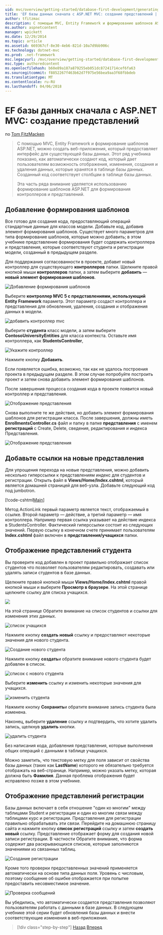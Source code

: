 ```yaml
---
uid: mvc/overview/getting-started/database-first-development/generating-views
title: 'EF базы данных сначала с ASP.NET MVC: создание представлений | Документы Microsoft'
author: tfitzmac
description: С помощью MVC, Entity Framework и формирование шаблонов ASP.NET, можно создать веб-приложения, который предоставляет интерфейс для существующей базы данных. Этот учебник seri...
ms.author: aspnetcontent
manager: wpickett
ms.date: 12/29/2014
ms.topic: article
ms.assetid: 669367cf-8e30-4eb6-821d-10a7d9bb906c
ms.technology: dotnet-mvc
ms.prod: .net-framework
msc.legacyurl: /mvc/overview/getting-started/database-first-development/generating-views
msc.type: authoredcontent
ms.openlocfilehash: b60e89a187a879255eb051dc87241714cef6fa63
ms.sourcegitcommit: f8852267f463b62d7f975e56bea9aa3f68fbbdeb
ms.translationtype: MT
ms.contentlocale: ru-RU
ms.lasthandoff: 04/06/2018
---
```

<a name="ef-database-first-with-aspnet-mvc-generating-views"></a>EF базы данных сначала с ASP.NET MVC: создание представлений
====================
по [Tom FitzMacken](https://github.com/tfitzmac)

> С помощью MVC, Entity Framework и формирование шаблонов ASP.NET, можно создать веб-приложения, который предоставляет интерфейс для существующей базы данных. Этот ряд учебника показано, как автоматически создают код, который дает пользователям возможность отображения, изменения, создания и удаления данных, которые хранятся в таблице базы данных. Созданный код соответствует столбцам в таблице базы данных.
> 
> Эта часть ряда внимание уделяется использованию формирование шаблонов ASP.NET для формирования контроллеров и представлений.


## <a name="add-scaffold"></a>Добавление формирования шаблонов

Все готово для создания кода, предоставляющий операций стандартные данные для классов модели. Добавьте код, добавив элемент формирования шаблонов. Существует много параметров для типа формирование шаблонов, которые можно добавить; в этом учебнике представление формирования будет содержать контроллера и представления, которые соответствуют студента и регистрации модели, созданный в предыдущем разделе.

Для поддержания согласованности в проекте, добавит новый контроллер для существующего **контроллеров** папки. Щелкните правой кнопкой мыши **контроллеров** папки, а затем выберите **добавить** — **новый элемент формирования шаблонов**.

![Добавление формирования шаблонов](generating-views/_static/image1.png)

Выберите **контроллер MVC 5 с представлениями, использующий Entity Framework** параметр. Этот параметр создаст контроллера и представления для обновления, удаления, создания и отображения данных в модели.

![добавить контроллер mvc](generating-views/_static/image2.png)

Выберите **студента** класс модели, а затем выберите **ContosoUniversityEntities** для класса контекста. Оставьте имя контроллера, как **StudentsController**,

![Укажите контроллер](generating-views/_static/image3.png)

Нажмите кнопку **Добавить**.

Если появляется ошибка, возможно, так как не удалось построения проекта в предыдущем разделе. В этом случае попробуйте построить проект и затем снова добавить элемент формирования шаблонов.

После завершения процесса создания кода в проекте появится новый контроллер и представления.

![Отображение представления](generating-views/_static/image4.png)

Снова выполните те же действия, но добавить элемент формирования шаблонов для регистрации класса. После завершения, должны иметь **EnrollmentsController.cs** файл и папку в папке **представления** с именем **регистраций** с Create, Delete, сведения, редактирования и индекса Представления.

![Отображение представления](generating-views/_static/image5.png)

## <a name="add-links-to-new-views"></a>Добавьте ссылки на новые представления

Для упрощения перехода на новые представления, можно добавить несколько гиперссылки к представлениям индекс для студентов и регистрации. Открыть файл в **Views/Home/Index.cshtml**, который является домашней страницей для веб-узла. Добавьте следующий код под jumbotron.

[!code-cshtml[Main](generating-views/samples/sample1.cshtml)]

Метод ActionLink первый параметр является текст, отображаемый в ссылке. Второй параметр — действие, а третий параметр — имя контроллера. Например первая ссылка указывает на действие индекса в StudentsController. Фактический гиперссылки состоит из следующих значений. Первую ссылку в конечном счете принимает пользователям **Index.cshtml** файл включен в **представления/учащихся** папки.

## <a name="display-student-views"></a>Отображение представлений студента

Вы проверите код добавлен в проект правильно отображает список студентов что позволяет пользователям редактировать, создавать или удалять записи студентов в базе данных.

Щелкните правой кнопкой мыши **Views/Home/Index.cshtml** правой кнопкой мыши и выберите **Просмотр в браузере**. На этой странице щелкните ссылку для списка учащихся.

![](generating-views/_static/image6.png)

На этой странице Обратите внимание на список студентов и ссылки для изменения этих данных.

![список учащихся](generating-views/_static/image7.png)

Нажмите кнопку **создать новый** ссылку и предоставляют некоторые значения для нового студента.

![Создание нового студента](generating-views/_static/image8.png)

Нажмите кнопку **создать**и обратите внимание нового студента будет добавлен в список.

![список с нового студента](generating-views/_static/image9.png)

Выберите **изменить** ссылку и изменить некоторые значения для учащихся.

![изменить студента](generating-views/_static/image10.png)

Нажмите кнопку **Сохранить**и обратите внимание запись студента была изменена.

Наконец, выберите **удаление** ссылку и подтвердить, что хотите удалить запись, щелкнув **удалить** кнопки.

![удалить студента](generating-views/_static/image11.png)

Без написания кода, добавления представления, которые выполнения общих операций с данными в таблице учащихся.

Можно заметить, что текстовую метку для поля зависит от свойства базы данных (таких как **LastName**) которого не обязательно требуется отображать на веб-странице. Например, можно указать метку, которая должна быть **Фамилия**. Данная проблема отображения будет исправлено позже в этом учебнике.

## <a name="display-enrollment-views"></a>Отображение представлений регистрации

Базы данных включает в себя отношение "один ко многим" между таблицами Student и регистрации и один ко многим связи между таблицами курс и регистрации. Представления для регистрации правильно обрабатывать эти связи. Перейдите на домашнюю страницу сайта и нажмите кнопку **список регистраций** ссылку и затем **создать новый** ссылку. Представление отображает форму для создания новой записи регистрации. В частности Обратите внимание, что форма содержит два раскрывающихся списков, которые заполняются значениями из связанных таблиц.

![Создание регистрации](generating-views/_static/image12.png)

Кроме того проверки предоставленных значений применяется автоматически на основе типа данных поля. Уровень с числовым, поэтому сообщение об ошибке отображается при попытке предоставить несовместимое значение.

![Проверка сообщений](generating-views/_static/image13.png)

Вы убедились, что автоматически создается представления позволяют пользователям работать с данными в базе данных. В следующем учебнике этой серии будет обновления базы данных и внести соответствующие изменения в веб-приложения.

> [!div class="step-by-step"]
> [Назад](creating-the-web-application.md)
> [Вперед](changing-the-database.md)
